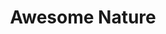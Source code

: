 ---
title: Awesome Nature
ref: odin-landingPage
link: https://noiyy.github.io/odin-landing-page/
odin: true
order: 3
---